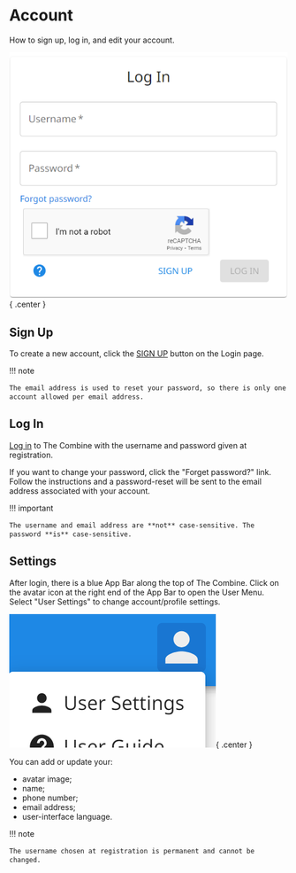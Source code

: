 # Account

How to sign up, log in, and edit your account.

![Login](images/login.png){ .center }

## Sign Up

To create a new account, click the [SIGN UP](../sign-up) button on the Login page.

!!! note

    The email address is used to reset your password, so there is only one account allowed per email address.

## Log In

[Log in](../login) to The Combine with the username and password given at registration.

If you want to change your password, click the "Forget password?" link. Follow the instructions and a password-reset
will be sent to the email address associated with your account.

!!! important

    The username and email address are **not** case-sensitive. The password **is** case-sensitive.

## Settings

After login, there is a blue App Bar along the top of The Combine. Click on the avatar icon at the right end of the App
Bar to open the User Menu. Select "User Settings" to change account/profile settings.

![User Menu](images/userMenu.png){ .center }

You can add or update your:

- avatar image;
- name;
- phone number;
- email address;
- user-interface language.

!!! note

    The username chosen at registration is permanent and cannot be changed.
